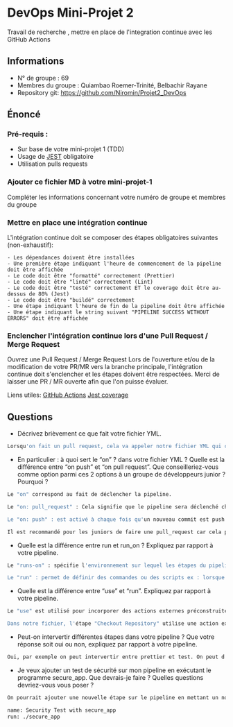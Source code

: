 # DevOps Mini-Projet 2

Travail de recherche , mettre en place de l'integration continue avec les GitHub Actions

## Informations

-   N° de groupe : 69
-   Membres du groupe : Quiambao Roemer-Trinité, Belbachir Rayane
-   Repository git: https://github.com/Niromin/Projet2_DevOps

## Énoncé

### Pré-requis :

-   Sur base de votre mini-projet 1 (TDD)
-   Usage de [JEST](https://jestjs.io/docs/getting-started) obligatoire
-   Utilisation pulls requests

### Ajouter ce fichier MD à votre mini-projet-1

Compléter les informations concernant votre numéro de groupe et membres du groupe

### Mettre en place une intégration continue

L'intégration continue doit se composer des étapes obligatoires suivantes (non-exhaustif):

    - Les dépendances doivent être installées
    - Une première étape indiquant l'heure de commencement de la pipeline doit être affichée
    - Le code doit être "formatté" correctement (Prettier)
    - Le code doit être "linté" correctement (Lint)
    - Le code doit être "testé" correctement ET le coverage doit être au-dessus de 80% (Jest)
    - Le code doit être "buildé" correctement
    - Une étape indiquant l'heure de fin de la pipeline doit être affichée
    - Une étape indiquant le string suivant "PIPELINE SUCCESS WITHOUT ERRORS" doit être affichée

### Enclencher l'intégration continue lors d'une Pull Request / Merge Request

Ouvrez une Pull Request / Merge Request
Lors de l'ouverture et/ou de la modification de votre PR/MR vers la branche principale, l'intégration continue doit s'enclencher et les étapes doivent être respectées.
Merci de laisser une PR / MR ouverte afin que l'on puisse évaluer.

Liens utiles:
[GitHub Actions](https://docs.github.com/fr/actions)
[Jest coverage](https://www.valentinog.com/blog/jest-coverage/)

## Questions

-   Décrivez brièvement ce que fait votre fichier YML.

```bash
Lorsqu'on fait un pull request, cela va appeler notre fichier YML qui correspond à la pipeline. Ce fichier permet de vérifier plusieurs étapes qui ont été définis dans l'intégration continue. Il comprend des étapes telles que la récupération du code source, l'installation des dépendances, le formatage du code, la vérification de la conformité, l'exécution des tests, la construction du projet et l'affichage de messages de début et de fin, ainsi qu'un message de succès si la pipeline s'exécute sans erreur.
```

-   En particulier : à quoi sert le “on” ? dans votre fichier YML ? Quelle est la différence entre “on push” et “on pull request”. Que conseilleriez-vous comme option parmi ces 2 options à un groupe de développeurs junior ? Pourquoi ?

```bash
Le "on" correspond au fait de déclencher la pipeline.

Le "on: pull_request" : Cela signifie que le pipeline sera déclenché chaque fois qu'une pull request est ouverte ou mise à jour.

Le "on: push" : est activé à chaque fois qu'un nouveau commit est push sur une branche spécifique.

Il est recommandé pour les juniors de faire une pull_request car cela permet de vérifier des modifications avant d'appliquer merge sur la branche main ce qui apporte une sécurité en plus évitant des bugs ou des erreurs.
```

-   Quelle est la différence entre run et run_on ? Expliquez par rapport à votre pipeline.

```bash
Le "runs-on" : spécifie l'environnement sur lequel les étapes du pipeline seront exécutées.

Le "run" : permet de définir des commandes ou des scripts ex : lorsque la pipeline s'exécute cela va lancer la commande tels que "npm install", "npm run prettier", "npm run lint".
```

-   Quelle est la différence entre “use” et “run”. Expliquez par rapport à votre pipeline.

```bash
Le "use" est utilisé pour incorporer des actions externes préconstruites dans le pipeline, alors que "run" est utilisé pour exécuter des commandes ou des scripts dans l'environnement défini par le champ "runs-on".

Dans notre fichier, l'étape "Checkout Repository" utilise une action externe avec uses: actions/checkout@v2, qui permet de cloner le dépôt dans l'environnement d'exécution.
```

-   Peut-on intervertir différentes étapes dans votre pipeline ? Que votre réponse soit oui ou non, expliquez par rapport à votre pipeline.

```bash
Oui, par exemple on peut intervertir entre prettier et test. On peut d'abord commencer à run les test et ensuite prettier.
```

-   Je veux ajouter un test de sécurité sur mon pipeline en exécutant le programme secure_app. Que devrais-je faire ? Quelles questions devriez-vous vous poser ?

```bash
On pourrait ajouter une nouvelle étape sur le pipeline en mettant un nouveau run qui exécutera le fichier. Par exemple :

name: Security Test with secure_app
run: ./secure_app
```
